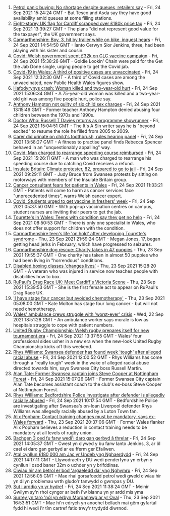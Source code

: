 1. [Petrol panic buying: No shortage despite queues, retailers say](https://www.bbc.co.uk/news/uk-wales-58676366?at_medium=RSS&at_campaign=KARANGA) - Fri, 24 Sep 2021 15:24:24 GMT - But Tesco and Asda say they have good availability amid queues at some filling stations.
2. [Eight-storey UK flag for Cardiff scrapped over £180k price tag](https://www.bbc.co.uk/news/uk-wales-58678821?at_medium=RSS&at_campaign=KARANGA) - Fri, 24 Sep 2021 13:39:27 GMT - The plans "did not represent good value for the taxpayer", the UK government says.
3. [Carmarthenshire: Boy, 3, hit by trailer while on bike, inquest hears](https://www.bbc.co.uk/news/uk-wales-58682602?at_medium=RSS&at_campaign=KARANGA) - Fri, 24 Sep 2021 14:54:50 GMT - Ianto Cerwyn Sior Jenkins, three, had been playing with his sister and cousin.
4. [Covid: Welsh government spent £32k on GLC vaccine campaign](https://www.bbc.co.uk/news/uk-wales-58683018?at_medium=RSS&at_campaign=KARANGA) - Fri, 24 Sep 2021 15:38:26 GMT - Goldie Lookin' Chain were paid for the Get the Jab Done single, urging people to get the Covid jab.
5. [Covid-19 in Wales: A third of positive cases are unvaccinated](https://www.bbc.co.uk/news/uk-wales-58680204?at_medium=RSS&at_campaign=KARANGA) - Fri, 24 Sep 2021 12:32:30 GMT - A third of Covid cases are among the unvaccinated, new Public Health Wales figures show.
6. [Hafodyrynys crash: Woman killed and two-year-old hurt](https://www.bbc.co.uk/news/uk-wales-58678823?at_medium=RSS&at_campaign=KARANGA) - Fri, 24 Sep 2021 15:06:34 GMT - A 75-year-old woman was killed and a two-year-old girl was among five people hurt, police say.
7. [Anthony Hampton not guilty of six child sex charges](https://www.bbc.co.uk/news/uk-wales-58642947?at_medium=RSS&at_campaign=KARANGA) - Fri, 24 Sep 2021 13:15:49 GMT - Former teacher Anthony Hampton denied abusing four children between the 1970s and 1990s.
8. [Doctor Who: Russell T Davies returns as programme showrunner](https://www.bbc.co.uk/news/entertainment-arts-58682472?at_medium=RSS&at_campaign=KARANGA) - Fri, 24 Sep 2021 15:04:51 GMT - The It's A Sin writer says he is "beyond excited" to resume the role he filled from 2005 to 2009.
9. [Carer did urinate on child's toothbrush, rules hearing panel](https://www.bbc.co.uk/news/uk-wales-58674813?at_medium=RSS&at_campaign=KARANGA) - Fri, 24 Sep 2021 13:58:27 GMT - A fitness to practise panel finds Rebecca Spencer behaved in an "unquestionably appalling" way.
10. [Covid: Man charged to rearrange speeding course reimbursed](https://www.bbc.co.uk/news/uk-wales-58682452?at_medium=RSS&at_campaign=KARANGA) - Fri, 24 Sep 2021 15:26:11 GMT - A man who was charged to rearrange his speeding course due to catching Covid receives a refund.
11. [Insulate Britain: Climate protester, 82, prepared to go to jail](https://www.bbc.co.uk/news/uk-wales-58676358?at_medium=RSS&at_campaign=KARANGA) - Fri, 24 Sep 2021 09:29:11 GMT - Judy Bruce from Swansea protests by sitting on motorways with members of the Insulate Britain group.
12. [Cancer consultant fears for patients in Wales](https://www.bbc.co.uk/news/uk-wales-58677549?at_medium=RSS&at_campaign=KARANGA) - Fri, 24 Sep 2021 11:33:21 GMT - Patients will come to harm as cancer services face "unprecedented times", warns Welsh cancer expert.
13. [Covid: Students urged to get vaccine in freshers' week](https://www.bbc.co.uk/news/uk-wales-58667590?at_medium=RSS&at_campaign=KARANGA) - Fri, 24 Sep 2021 05:37:50 GMT - With pop-up vaccination centres on campus, student nurses are inviting their peers to get the jab.
14. [Tourette's in Wales: Teens with condition say they get no help](https://www.bbc.co.uk/news/uk-wales-58668343?at_medium=RSS&at_campaign=KARANGA) - Fri, 24 Sep 2021 08:50:53 GMT - There is only one specialist in Wales, who does not offer support for children with the condition.
15. [Carmarthenshire teen's life 'on hold' after developing Tourette's syndrome](https://www.bbc.co.uk/news/uk-wales-58667008?at_medium=RSS&at_campaign=KARANGA) - Thu, 23 Sep 2021 21:59:24 GMT - Megan Jones, 17, began getting head jerks in February, which have progressed to seizures.
16. [Carmarthenshire dog rescue: Charity takes in 47 puppies](https://www.bbc.co.uk/news/uk-wales-58669579?at_medium=RSS&at_campaign=KARANGA) - Thu, 23 Sep 2021 19:55:37 GMT - One charity has taken in almost 50 puppies who had been living in "horrendous" conditions.
17. [Disabled boxing classes 'changes lives'](https://www.bbc.co.uk/news/uk-wales-58668911?at_medium=RSS&at_campaign=KARANGA) - Thu, 23 Sep 2021 15:28:20 GMT - A veteran who was injured in service now teaches people with disabilities how to box.
18. [RuPaul's Drag Race UK: Meet Cardiff's Victoria Scone](https://www.bbc.co.uk/news/uk-wales-58670415?at_medium=RSS&at_campaign=KARANGA) - Thu, 23 Sep 2021 15:39:53 GMT - She is the first female act to appear on RuPaul's Drag Race UK.
19. ['I have stage four cancer but avoided chemotherapy'](https://www.bbc.co.uk/news/uk-wales-58659398?at_medium=RSS&at_campaign=KARANGA) - Thu, 23 Sep 2021 05:08:00 GMT - Kate Molton has stage four lung cancer - but will not need chemotherapy.
20. [Wales' ambulance crews struggle with 'worst-ever' crisis](https://www.bbc.co.uk/news/uk-wales-58659396?at_medium=RSS&at_campaign=KARANGA) - Wed, 22 Sep 2021 18:51:28 GMT - An ambulance worker says morale is low as hospitals struggle to cope with patient numbers.
21. [United Rugby Championship: Welsh rugby prepares itself for new tournament era](https://www.bbc.co.uk/sport/rugby-union/58669542?at_medium=RSS&at_campaign=KARANGA) - Fri, 24 Sep 2021 13:37:55 GMT - Wales' four professional sides usher in a new era when the new-look United Rugby Championship kicks off this weekend.
22. [Rhys Williams: Swansea defender has found week 'tough' after alleged racial abuse](https://www.bbc.co.uk/sport/football/58680023?at_medium=RSS&at_campaign=KARANGA) - Fri, 24 Sep 2021 12:00:52 GMT - Rhys Williams has come through a "really tough" week in the wake of alleged racial abuse directed towards him, says Swansea City boss Russell Martin.
23. [Alan Tate: Former Swansea captain joins Steve Cooper at Nottingham Forest](https://www.bbc.co.uk/sport/football/58559573?at_medium=RSS&at_campaign=KARANGA) - Fri, 24 Sep 2021 15:07:26 GMT - Former Swansea City captain Alan Tate becomes assistant coach to the club's ex-boss Steve Cooper at Nottingham Forest.
24. [Rhys Williams: Bedfordshire Police investigate after defender is allegedly racially abused](https://www.bbc.co.uk/sport/football/58611177?at_medium=RSS&at_campaign=KARANGA) - Fri, 24 Sep 2021 10:17:54 GMT - Bedfordshire Police are investigating after Swansea's on-loan Liverpool defender Rhys Williams was allegedly racially abused by a Luton Town fan.
25. [Alix Popham: Contact training changes must be mandatory, says ex-Wales forward](https://www.bbc.co.uk/sport/rugby-union/58671610?at_medium=RSS&at_campaign=KARANGA) - Thu, 23 Sep 2021 20:37:06 GMT - Former Wales flanker Alix Popham believes a reduction in contact training needs to be mandatory at all levels of rugby union.
26. [Bachgen 3 oed fu farw wedi'i daro gan gerbyd â threlar](https://www.bbc.co.uk/newyddion/58677121?at_medium=RSS&at_campaign=KARANGA) - Fri, 24 Sep 2021 14:05:37 GMT - Cwest yn clywed y bu farw Ianto Jenkins, 3, ar ôl cael ei daro gan gerbyd ar eu fferm ger Efailwen.
27. [Atal cynllun £180,000 am Jac yr Undeb yng Nghaerdydd](https://www.bbc.co.uk/newyddion/58682484?at_medium=RSS&at_campaign=KARANGA) - Fri, 24 Sep 2021 14:17:11 GMT - Llywodraeth y DU wedi penderfynu yn erbyn y cynllun i osod baner 32m o uchder yn y brifddinas.
28. [Ciwiau hir am betrol er bod 'argaeledd da' yng Nghymru](https://www.bbc.co.uk/newyddion/58678352?at_medium=RSS&at_campaign=KARANGA) - Fri, 24 Sep 2021 12:56:05 GMT - Mae rhai gorsafoedd petrol wedi gweld ciwiau hir yn dilyn problemau wrth gludo'r tanwydd o gwmpas y DU.
29. [Sut i arddio yn yr hydref](https://www.bbc.co.uk/newyddion/58678003?at_medium=RSS&at_campaign=KARANGA) - Fri, 24 Sep 2021 11:38:24 GMT - Meinir Gwilym sy'n rhoi cyngor ar beth i'w blannu yn yr ardd mis yma
30. [Surrey yn taro 'nôl yn erbyn Morgannwg ar yr Oval](https://www.bbc.co.uk/newyddion/58671820?at_medium=RSS&at_campaign=KARANGA) - Thu, 23 Sep 2021 16:53:51 GMT - Mae hi'n edrych yn anochel bellach mai gêm gyfartal fydd hi wedi i'r tîm cartref fatio trwy'r trydydd diwrnod.
